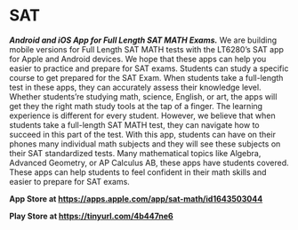 # SAT
***Android and iOS App for Full Length SAT MATH Exams.***
We are building mobile versions for Full Length SAT MATH tests with the LT6280’s SAT app for Apple and Android devices. We hope that these apps can help you easier to practice and prepare for SAT exams. Students can study a specific course to get prepared for the SAT Exam. When students take a full-length test in these apps, they can accurately assess their knowledge level. Whether students’re studying math, science, English, or art, the apps will get they the right math study tools at the tap of a finger. The learning experience is different for every student. However, we believe that when students take a full-length SAT MATH test, they can navigate how to succeed in this part of the test. With this app, students can have on their phones many individual math subjects and they will see these subjects on their SAT standardized tests. Many mathematical topics like Algebra, Advanced Geometry, or AP Calculus AB, these apps have students covered. These apps can help students to feel confident in their math skills and easier to prepare for SAT exams.

**App Store at https://apps.apple.com/app/sat-math/id1643503044** 

**Play Store at https://tinyurl.com/4b447ne6**
